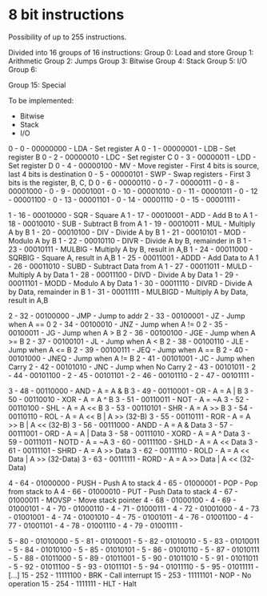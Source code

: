 # 8 bit instructions

Possibility of up to 255 instructions.

Divided into 16 groups of 16 instructions:
Group 0: Load and store
Group 1: Arithmetic
Group 2: Jumps
Group 3: Bitwise
Group 4: Stack
Group 5: I/O
Group 6: 

Group 15: Special

To be implemented: 
- Bitwise
- Stack
- I/O

0 - 0 - 00000000 - LDA - Set register A
0 - 1 - 00000001 - LDB - Set register B
0 - 2 - 00000010 - LDC - Set register C
0 - 3 - 00000011 - LDD - Set register D
0 - 4 - 00000100 - MV - Move register - First 4 bits is source, last 4 bits is destination
0 - 5 - 00000101 - SWP - Swap registers - First 3 bits is the register, B, C, D 
0 - 6 - 00000110 - 
0 - 7 - 00000111 - 
0 - 8 - 00001000 - 
0 - 9 - 00001001 - 
0 - 10 - 00001010 - 
0 - 11 - 00001011 - 
0 - 12 - 00001100 - 
0 - 13 - 00001101 - 
0 - 14 - 00001110 - 
0 - 15 - 00001111 - 

1 - 16 - 00010000 - SQR - Square A
1 - 17 - 00010001 - ADD - Add B to A
1 - 18 - 00010010 - SUB - Subtract B from A
1 - 19 - 00010011 - MUL - Multiply A by B
1 - 20 - 00010100 - DIV - Divide A by B
1 - 21 - 00010101 - MOD - Modulo A by B
1 - 22 - 00010110 - DIVR - Divide A by B, remainder in B
1 - 23 - 00010111 - MULBIG - Multiply A by B, result in A,B
1 - 24 - 00011000 - SQRBIG - Square A, result in A,B
1 - 25 - 00011001 - ADDD - Add Data to A
1 - 26 - 00011010 - SUBD - Subtract Data from A
1 - 27 - 00011011 - MULD - Multiply A by Data
1 - 28 - 00011100 - DIVD - Divide A by Data
1 - 29 - 00011101 - MODD - Modulo A by Data
1 - 30 - 00011110 - DIVRD - Divide A by Data, remainder in B
1 - 31 - 00011111 - MULBIGD - Multiply A by Data, result in A,B

2 - 32 - 00100000 - JMP - Jump to addr
2 - 33 - 00100001 - JZ - Jump when A == 0
2 - 34 - 00100010 - JNZ - Jump when A != 0
2 - 35 - 00100011 - JG - Jump when A > B
2 - 36 - 00100100 - JGE - Jump when A >= B
2 - 37 - 00100101 - JL - Jump when A < B
2 - 38 - 00100110 - JLE - Jump when A <= B
2 - 39 - 00100111 - JEQ - Jump when A == B
2 - 40 - 00101000 - JNEQ - Jump when A != B
2 - 41 - 00101001 - JC - Jump when Carry
2 - 42 - 00101010 - JNC - Jump when No Carry
2 - 43 - 00101011 - 
2 - 44 - 00101100 -
2 - 45 - 00101101 -
2 - 46 - 00101110 -
2 - 47 - 00101111 -

3 - 48 - 00110000 - AND - A = A & B
3 - 49 - 00110001 - OR - A = A | B
3 - 50 - 00110010 - XOR - A = A ^ B
3 - 51 - 00110011 - NOT - A = ~A
3 - 52 - 00110100 - SHL - A = A << B
3 - 53 - 00110101 - SHR - A = A >> B
3 - 54 - 00110110 - ROL - A = A << B | A >> (32-B)
3 - 55 - 00110111 - ROR - A = A >> B | A << (32-B)
3 - 56 - 00111000 - ANDD - A = A & Data
3 - 57 - 00111001 - ORD - A = A | Data
3 - 58 - 00111010 - XORD - A = A ^ Data
3 - 59 - 00111011 - NOTD - A = ~A
3 - 60 - 00111100 - SHLD - A = A << Data
3 - 61 - 00111101 - SHRD - A = A >> Data
3 - 62 - 00111110 - ROLD - A = A << Data | A >> (32-Data)
3 - 63 - 00111111 - RORD - A = A >> Data | A << (32-Data)

4 - 64 - 01000000 - PUSH - Push A to stack
4 - 65 - 01000001 - POP - Pop from stack to A
4 - 66 - 01000010 - PUT - Push Data to stack
4 - 67 - 01000011 - MOVSP - Move stack pointer
4 - 68 - 01000100 - 
4 - 69 - 01000101 -
4 - 70 - 01000110 -
4 - 71 - 01000111 -
4 - 72 - 01001000 -
4 - 73 - 01001001 -
4 - 74 - 01001010 -
4 - 75 - 01001011 -
4 - 76 - 01001100 -
4 - 77 - 01001101 -
4 - 78 - 01001110 -
4 - 79 - 01001111 -

5 - 80 - 01010000 -
5 - 81 - 01010001 -
5 - 82 - 01010010 -
5 - 83 - 01010011 -
5 - 84 - 01010100 -
5 - 85 - 01010101 -
5 - 86 - 01010110 -
5 - 87 - 01010111 -
5 - 88 - 01011000 -
5 - 89 - 01011001 -
5 - 90 - 01011010 -
5 - 91 - 01011011 -
5 - 92 - 01011100 -
5 - 93 - 01011101 -
5 - 94 - 01011110 -
5 - 95 - 01011111 -
[...]
15 - 252 - 11111100 - BRK - Call interrupt
15 - 253 - 11111101 - NOP - No operation
15 - 254 - 1111111 - HLT - Halt
